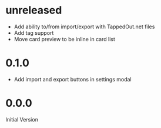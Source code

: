 # unreleased
* Add ability to/from import/export with TappedOut.net files
* Add tag support
* Move card preview to be inline in card list

# 0.1.0
* Add import and export buttons in settings modal

# 0.0.0
Initial Version
